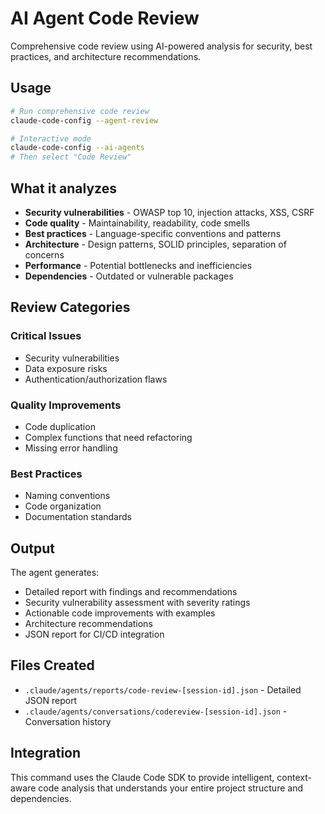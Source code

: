 # AI Agent Code Review

Comprehensive code review using AI-powered analysis for security, best practices, and architecture recommendations.

## Usage

```bash
# Run comprehensive code review
claude-code-config --agent-review

# Interactive mode
claude-code-config --ai-agents
# Then select "Code Review"
```

## What it analyzes

- **Security vulnerabilities** - OWASP top 10, injection attacks, XSS, CSRF
- **Code quality** - Maintainability, readability, code smells
- **Best practices** - Language-specific conventions and patterns
- **Architecture** - Design patterns, SOLID principles, separation of concerns
- **Performance** - Potential bottlenecks and inefficiencies
- **Dependencies** - Outdated or vulnerable packages

## Review Categories

### Critical Issues
- Security vulnerabilities
- Data exposure risks
- Authentication/authorization flaws

### Quality Improvements
- Code duplication
- Complex functions that need refactoring
- Missing error handling

### Best Practices
- Naming conventions
- Code organization
- Documentation standards

## Output

The agent generates:
- Detailed report with findings and recommendations
- Security vulnerability assessment with severity ratings
- Actionable code improvements with examples
- Architecture recommendations
- JSON report for CI/CD integration

## Files Created

- `.claude/agents/reports/code-review-[session-id].json` - Detailed JSON report
- `.claude/agents/conversations/codereview-[session-id].json` - Conversation history

## Integration

This command uses the Claude Code SDK to provide intelligent, context-aware code analysis that understands your entire project structure and dependencies.